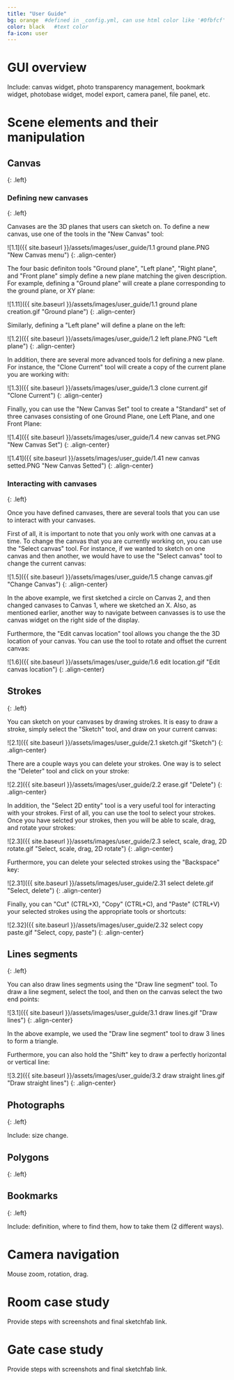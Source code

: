 ```yaml
---
title: "User Guide"
bg: orange  #defined in _config.yml, can use html color like '#0fbfcf'
color: black   #text color
fa-icon: user
---
```


# GUI overview

Include: canvas widget, photo transparency management, bookmark widget, photobase widget, model export, camera panel, file panel, etc.

# Scene elements and their manipulation

## Canvas
{: .left}

### Defining new canvases
{: .left}

Canvases are the 3D planes that users can sketch on. To define a new canvas, use one of the tools in the "New Canvas" tool:

![1.1]({{ site.baseurl }}/assets/images/user_guide/1.1 ground plane.PNG "New Canvas menu")
{: .align-center}

The four basic definiton tools "Ground plane", "Left plane", "Right plane", and "Front plane" simply define a new plane matching the given description. For example, defining a "Ground plane" will create a plane corresponding to the ground plane, or XY plane:

![1.11]({{ site.baseurl }}/assets/images/user_guide/1.1 ground plane creation.gif "Ground plane")
{: .align-center}

Similarly, defining a "Left plane" will define a plane on the left:

![1.2]({{ site.baseurl }}/assets/images/user_guide/1.2 left plane.PNG "Left plane")
{: .align-center}

In addition, there are several more advanced tools for defining a new plane. For instance, the "Clone Current" tool will create a copy of the current plane you are working with:

![1.3]({{ site.baseurl }}/assets/images/user_guide/1.3 clone current.gif "Clone Current")
{: .align-center}

Finally, you can use the "New Canvas Set" tool to create a "Standard" set of three canvases consisting of one Ground Plane, one Left Plane, and one Front Plane:

![1.4]({{ site.baseurl }}/assets/images/user_guide/1.4 new canvas set.PNG "New Canvas Set")
{: .align-center}

![1.41]({{ site.baseurl }}/assets/images/user_guide/1.41 new canvas setted.PNG "New Canvas Setted")
{: .align-center}


### Interacting with canvases
{: .left}

Once you have defined canvases, there are several tools that you can use to interact with your canvases. 

First of all, it is important to note that you only work with one canvas at a time. To change the canvas that you are currently working on, you can use the "Select canvas" tool. For instance, if we wanted to sketch on one canvas and then another, we would have to use the "Select canvas" tool to change the current canvas:

![1.5]({{ site.baseurl }}/assets/images/user_guide/1.5 change canvas.gif "Change Canvas")
{: .align-center}

In the above example, we first sketched a circle on Canvas 2, and then changed canvases to Canvas 1, where we sketched an X. Also, as mentioned earlier, another way to navigate between canvasses is to use the canvas widget on the right side of the display. 

Furthermore, the "Edit canvas location" tool allows you change the the 3D location of your canvas. You can use the tool to rotate and offset the current canvas:

![1.6]({{ site.baseurl }}/assets/images/user_guide/1.6 edit location.gif "Edit canvas location")
{: .align-center}

<!-- Include: definition, tools description (non-selected vs. selected), manipulation (rotation and offset). -->

## Strokes
{: .left}

You can sketch on your canvases by drawing strokes. It is easy to draw a stroke, simply select the "Sketch" tool, and draw on your current canvas:

![2.1]({{ site.baseurl }}/assets/images/user_guide/2.1 sketch.gif "Sketch")
{: .align-center}

There are a couple ways you can delete your strokes. One way is to select the "Deleter" tool and click on your stroke:

![2.2]({{ site.baseurl }}/assets/images/user_guide/2.2 erase.gif "Delete")
{: .align-center}

In addition, the "Select 2D entity" tool is a very useful tool for interacting with your strokes. First of all, you can use the tool to select your strokes. Once you have selcted your strokes, then you will be able to scale, drag, and rotate your strokes:

![2.3]({{ site.baseurl }}/assets/images/user_guide/2.3 select, scale, drag, 2D rotate.gif "Select, scale, drag, 2D rotate")
{: .align-center}

Furthermore, you can delete your selected strokes using the "Backspace" key:

![2.31]({{ site.baseurl }}/assets/images/user_guide/2.31 select delete.gif "Select, delete")
{: .align-center}

Finally, you can "Cut" (CTRL+X), "Copy" (CTRL+C), and "Paste" (CTRL+V) your selected strokes using the appropriate tools or shortcuts:

![2.32]({{ site.baseurl }}/assets/images/user_guide/2.32 select copy paste.gif "Select, copy, paste")
{: .align-center}


<!-- Include: how to draw a stroke, delete it, select it, copy-paste, scale, 2d rotate.
 -->

## Lines segments
{: .left}

You can also draw lines segments using the "Draw line segment" tool. To draw a line segment, select the tool, and then on the canvas select the two end points:

![3.1]({{ site.baseurl }}/assets/images/user_guide/3.1 draw lines.gif "Draw lines")
{: .align-center}

In the above example, we used the "Draw line segment" tool to draw 3 lines to form a triangle. 

Furthermore, you can also hold the "Shift" key to draw a perfectly horizontal or vertical line:

![3.2]({{ site.baseurl }}/assets/images/user_guide/3.2 draw straight lines.gif "Draw straight lines")
{: .align-center}



## Photographs
{: .left}

Include: size change.

## Polygons
{: .left}

## Bookmarks
{: .left}

Include: definition, where to find them, how to take them (2 different ways).

# Camera navigation

Mouse zoom, rotation, drag.

# Room case study

Provide steps with screenshots and final sketchfab link.

# Gate case study

Provide steps with screenshots and final sketchfab link.